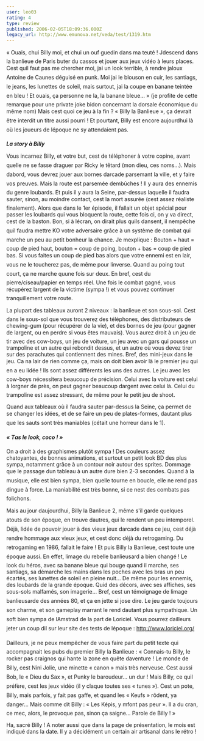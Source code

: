 ```yaml
---
user: leo03
rating: 4
type: review
published: 2006-02-05T18:09:36.000Z
legacy_url: http://www.emunova.net/veda/test/1319.htm
---
```

« Ouais, chui Billy moi, et chui un ouf guedin dans ma teuté ! Jdescend dans la banlieue de Paris buter du cassos et jouer aux jeux vidéo à leurs places. Cest quil faut pas me chercher moi, jai un look terrible, à rendre jaloux Antoine de Caunes déguisé en punk. Moi jai le blouson en cuir, les santiags, le jeans, les lunettes de soleil, mais surtout, jai la coupe en banane teintée en bleu ! Et ouais, ça personne ne la, la banane bleue... » (je profite de cette remarque pour une private joke bidon concernant la dorsale économique du même nom) Mais cest quoi ce jeu à la fin ? « Billy la Banlieue », ça devrait être interdit un titre aussi pourri ! Et pourtant, Billy est encore aujourdhui là où les joueurs de lépoque ne sy attendaient pas.  

  

_**La story à Billy**_  

  

Vous incarnez Billy, et votre but, cest de téléphoner à votre copine, avant quelle ne se fasse draguer par Ricky le têtard (mon dieu, ces noms...). Mais dabord, vous devrez jouer aux bornes darcade parsemant la ville, et y faire vos preuves. Mais la route est parsemée dembûches ! Il y aura des ennemis du genre loubards. Et puis il y aura la Seine, par-dessus laquelle il faudra sauter, sinon, au moindre contact, cest la mort assurée (cest assez réaliste finalement). Alors que dans le 1er épisode, il fallait un objet spécial pour passer les loubards qui vous bloquent la route, cette fois ci, on y va direct, cest de la baston. Bon, si à lécran, on dirait plus quils dansent, il nempêche quil faudra mettre KO votre adversaire grâce à un système de combat qui marche un peu au petit bonheur la chance. Je mexplique : Bouton + haut = coup de pied haut, bouton = coup de poing, bouton + bas = coup de pied bas. Si vous faites un coup de pied bas alors que votre ennemi est en lair, vous ne le toucherez pas, de même pour linverse. Quand au poing tout court, ça ne marche quune fois sur deux. En bref, cest du pierre/ciseau/papier en temps réel. Une fois le combat gagné, vous récupérez largent de la victime (sympa !) et vous pouvez continuer tranquillement votre route.  

  

La plupart des tableaux auront 2 niveaux : la banlieue et son sous-sol. Cest dans le sous-sol que vous trouverez des téléphones, des distributeurs de chewing-gum (pour récupérer de la vie), et des bornes de jeu (pour gagner de largent, ou en perdre si vous êtes mauvais). Vous aurez droit à un jeu de tir avec des cow-boys, un jeu de voiture, un jeu avec un gars qui pousse un trampoline et un autre qui rebondit dessus, et un autre où vous devez tirer sur des parachutes qui contiennent des mines. Bref, des mini-jeux dans le jeu. Ca na lair de rien comme ça, mais on doit bien avoir là le premier jeu qui en a eu lidée ! Ils sont assez différents les uns des autres. Le jeu avec les cow-boys nécessitera beaucoup de précision. Celui avec la voiture est celui à lorgner de près, on peut gagner beaucoup dargent avec celui là. Celui du trampoline est assez stressant, de même pour le petit jeu de shoot.  

  

Quand aux tableaux où il faudra sauter par-dessus la Seine, ça permet de se changer les idées, et de se faire un peu de plates-formes, dautant plus que les sauts sont très maniables (cétait une horreur dans le 1).  

  

_**« Tas le look, coco ! »**_  

  

On a droit à des graphismes plutôt sympa ! Des couleurs assez chatoyantes, de bonnes animations, et surtout un petit look BD des plus sympa, notamment grâce à un contour noir autour des sprites. Dommage que le passage dun tableau à un autre dure bien 2-3 secondes. Quand à la musique, elle est bien sympa, bien quelle tourne en boucle, elle ne rend pas dingue à force. La maniabilité est très bonne, si ce nest des combats pas folichons.  

  

Mais au jour daujourdhui, Billy la Banlieue 2, même s'il garde quelques atouts de son époque, en trouve dautres, qui le rendent un peu intemporel. Déjà, lidée de pouvoir jouer à des vieux jeux darcade dans ce jeu, cest déjà rendre hommage aux vieux jeux, et cest donc déjà du retrogaming. Du retrogaming en 1986, fallait le faire ! Et puis Billy la Banlieue, cest toute une époque aussi. En effet, limage du rebelle banlieusard a bien changé ! Le look du héros, avec sa banane bleue qui bouge quand il marche, ses santiags, sa démarche les mains dans les poches avec les bras un peu écartés, ses lunettes de soleil en pleine nuit... De même pour les ennemis, des loubards de la grande époque. Quid des décors, avec ses affiches, ses sous-sols malfamés, son imagerie... Bref, cest un témoignage de limage banlieusarde des années 80, et ça en jette si jose dire. Le jeu garde toujours son charme, et son gameplay marrant le rend dautant plus sympathique. Un soft bien sympa de lAmstrad de la part de Loriciel. Vous pourrez dailleurs jeter un coup dil sur leur site des tests de lépoque : http://www.loriciel.org/  

  

Dailleurs, je ne peux mempêcher de vous faire part du petit texte qui accompagnait les pubs du premier Billy la Banlieue : « Connais-tu Billy, le rocker pas craignos qui hante la zone en quête daventure ! Le monde de Billy, cest Nini Jolie, une minette « canon » mais très nerveuse. Cest aussi Bob, le « Dieu du Sax », et Punky le baroudeur... un dur ! Mais Billy, ce quil préfère, cest les jeux vidéo (il y claque toutes ses « tunes »). Cest un pote, Billy, mais parfois, y fait pas gaffe, et quand les « Keufs » rôdent, ya danger... Mais comme dit Billy : « Les Képis, y mfont pas peur ». Il a du cran, ce mec, alors, le provoque pas, sinon ça saigne... Parole de Billy ! »  

  

Ha, sacré Billy ! A noter aussi que dans la page de présentation, le mois est indiqué dans la date. Il y a décidément un certain air artisanal dans le rétro !